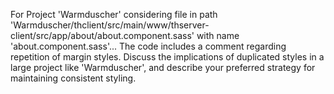 For Project 'Warmduscher' considering file in path 'Warmduscher/thclient/src/main/www/thserver-client/src/app/about/about.component.sass' with name 'about.component.sass'... The code includes a comment regarding repetition of margin styles. Discuss the implications of duplicated styles in a large project like 'Warmduscher', and describe your preferred strategy for maintaining consistent styling.